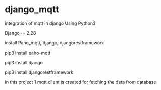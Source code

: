 # django_mqtt
integration of mqtt in django
Using Python3

Django== 2.28

install Paho_mqtt, django, djangorestframework

pip3 install paho-mqtt

pip3 install django

pip3 install djangorestframework


In this project 1 mqtt client is created for fetching the data from database
